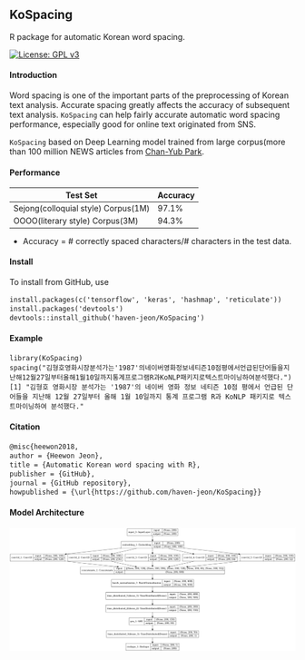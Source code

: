 KoSpacing 
---------------

R package for automatic Korean word spacing.


[![License: GPL v3](https://img.shields.io/badge/License-GPL%20v3-blue.svg)](http://www.gnu.org/licenses/gpl-3.0)


#### Introduction

Word spacing is one of the important parts of the preprocessing of Korean text analysis. Accurate spacing greatly affects the accuracy of subsequent text analysis. `KoSpacing` can help fairly accurate automatic word spacing performance, especially good for online text originated from SNS.

`KoSpacing` based on Deep Learning model trained from large corpus(more than 100 million NEWS articles from [Chan-Yub Park](https://github.com/mrchypark). 


#### Performance

| Test Set  | Accuracy | 
|---|---|
| Sejong(colloquial style) Corpus(1M) | 97.1% |
| OOOO(literary style)  Corpus(3M)   | 94.3% |

- Accuracy = # correctly spaced characters/# characters in the test data.


#### Install

To install from GitHub, use

    install.packages(c('tensorflow', 'keras', 'hashmap', 'reticulate'))
    install.packages('devtools')
    devtools::install_github('haven-jeon/KoSpacing')


#### Example 

    library(KoSpacing)
    spacing("김형호영화시장분석가는'1987'의네이버영화정보네티즌10점평에서언급된단어들을지난해12월27일부터올해1월10일까지통계프로그램R과KoNLP패키지로텍스트마이닝하여분석했다.")
    [1] "김형호 영화시장 분석가는 '1987'의 네이버 영화 정보 네티즌 10점 평에서 언급된 단어들을 지난해 12월 27일부터 올해 1월 10일까지 통계 프로그램 R과 KoNLP 패키지로 텍스트마이닝하여 분석했다."


#### Citation

```markdowns
@misc{heewon2018,
author = {Heewon Jeon},
title = {Automatic Korean word spacing with R},
publisher = {GitHub},
journal = {GitHub repository},
howpublished = {\url{https://github.com/haven-jeon/KoSpacing}}
```

#### Model Architecture

![](arch.png)




